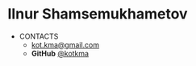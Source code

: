 # Ilnur Shamsemukhametov

- CONTACTS
  - [kot.kma@gmail.com](mailto:kot.kma@gmail.com)
  - **GitHub**        [@kotkma](https://github.com/kotkma)
